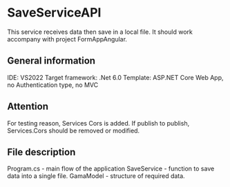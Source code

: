 # SaveServiceAPI
This service receives data then save in a local file. It should work accompany with project FormAppAngular.

## General information

IDE: VS2022
Target framework: .Net 6.0
Template: ASP.NET Core Web App, no Authentication type, no MVC

## Attention

For testing reason, Services Cors is added. 
If publish to publish, Services.Cors should be removed or modified.

## File description

Program.cs - main flow of the application
SaveService - function to save data into a single file.
GamaModel - structure of required data.

